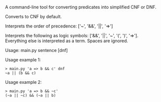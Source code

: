 A command-line tool for converting predicates into simplified CNF or DNF.

Converts to CNF by default.

Interprets the order of precedence: ['~', '&&', '||', '=>']

Interprets the following as logic symbols: ['&&', '||', '~', '(', ')', '=>']. Everything else is interpreted as a
term. Spaces are ignored.

Usage: main.py sentence [dnf]

Usage example 1:
```
> main.py 'a => b && c' dnf
~a || (b && c)
```

Usage example 2:
```
> main.py 'a => b && ~c'
(~a || ~c) && (~a || b)
```
